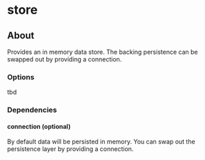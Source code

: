 # store

## About

Provides an in memory data store. The backing persistence can be swapped out by providing a connection.

### Options

tbd

### Dependencies

#### connection (optional)

By default data will be persisted in memory. You can swap out the persistence layer by providing a connection.